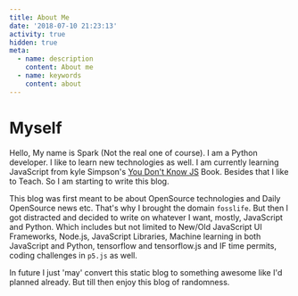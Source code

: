 ```yaml
---
title: About Me
date: '2018-07-10 21:23:13'
activity: true
hidden: true
meta:
  - name: description
    content: About me
  - name: keywords
    content: about
---
```


# Myself

Hello, My name is Spark (Not the real one of course). I am a Python developer. I like to learn new technologies as well. I am currently
learning JavaScript from kyle Simpson's [You Don't Know JS](https://github.com/getify/You-Dont-Know-JS) Book. Besides that I like to 
Teach. So I am starting to write this blog. 

This blog was first meant to be about OpenSource technologies and Daily OpenSource news etc. That's why I brought the domain `fosslife`. 
But then I got distracted and decided to write on whatever I want, mostly, JavaScript and Python. Which includes but not limited to
New/Old JavaScript UI Frameworks, Node.js, JavaScript Libraries, Machine learning in both JavaScript and Python, tensorflow and 
tensorflow.js and IF time permits, coding challenges in `p5.js` as well. 

In future I just 'may' convert this static blog to something awesome like I'd planned already. But till then enjoy this blog of randomness.